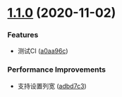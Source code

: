# [1.1.0](https://github.com/d2-projects/vue-table-export/compare/v1.0.1...v1.1.0) (2020-11-02)


### Features

* 测试CI ([a0aa96c](https://github.com/d2-projects/vue-table-export/commit/a0aa96c1fb79be3b8475f2324f2776c18259614f))


### Performance Improvements

* 支持设置列宽 ([adbd7c3](https://github.com/d2-projects/vue-table-export/commit/adbd7c35aa172d0b7e9eda9455bdda2d3db466e3))
